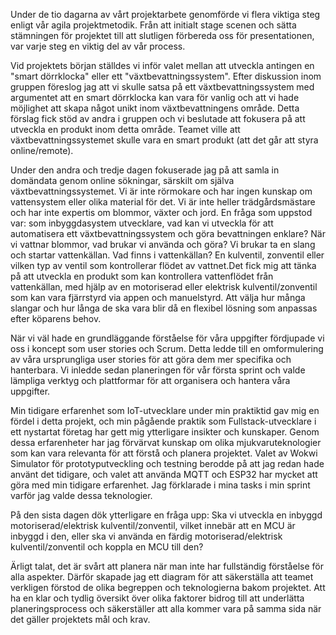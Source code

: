 Under de tio dagarna av vårt projektarbete genomförde vi flera viktiga steg enligt vår agila projektmetodik. Från att initialt stage scenen och sätta stämningen för projektet till att slutligen förbereda oss för presentationen, var varje steg en viktig del av vår process.

Vid projektets början ställdes vi inför valet mellan att utveckla antingen en "smart dörrklocka" eller ett "växtbevattningssystem". Efter diskussion inom gruppen föreslog jag att vi skulle satsa på ett växtbevattningssystem med argumentet att en smart dörrklocka kan vara för vanlig och att vi hade möjlighet att skapa något unikt inom växtbevattningens område. Detta förslag fick stöd av andra i gruppen och vi beslutade att fokusera på att utveckla en produkt inom detta område. Teamet ville att växtbevattningssystemet skulle vara en smart produkt (att det går att styra online/remote). 

Under den andra och tredje dagen fokuserade jag på att samla in domändata genom online sökningar, särskilt om själva växtbevattningssystemet. Vi är inte rörmokare och har ingen kunskap om vattensystem eller olika material för det. Vi är inte heller trädgårdsmästare och har inte expertis om blommor, växter och jord. En fråga som uppstod var: som inbyggdasystem utvecklare, vad kan vi utveckla för att automatisera ett växtbevattningssystem och göra bevattningen enklare? När vi vattnar blommor, vad brukar vi använda och göra? Vi brukar ta en slang och startar vattenkällan. Vad finns i vattenkällan? En kulventil, zonventil eller vilken typ av ventil som kontrollerar flödet av vattnet.Det fick mig att tänka på att utveckla en produkt som kan kontrollera vattenflödet från vattenkällan, med hjälp av en motoriserad eller elektrisk kulventil/zonventil som kan vara fjärrstyrd via appen och manuelstyrd. Att välja hur många slangar och hur långa de ska vara blir då en flexibel lösning som anpassas efter köparens behov.

När vi väl hade en grundläggande förståelse för våra uppgifter fördjupade vi oss i koncept som user stories och Scrum. Detta ledde till en omformulering av våra ursprungliga user stories för att göra dem mer specifika och hanterbara. Vi inledde sedan planeringen för vår första sprint och valde lämpliga verktyg och plattformar för att organisera och hantera våra uppgifter. 

Min tidigare erfarenhet som IoT-utvecklare under min praktiktid gav mig en fördel i detta projekt, och min pågående praktik som Fullstack-utvecklare i ett nystartat företag har gett mig ytterligare insikter och kunskaper. Genom dessa erfarenheter har jag förvärvat kunskap om olika mjukvaruteknologier som kan vara relevanta för att förstå och planera projektet. Valet av Wokwi Simulator för prototyputveckling och testning berodde på att jag redan hade använt det tidigare, och valet att använda MQTT och ESP32 har mycket att göra med min tidigare erfarenhet. Jag förklarade i mina tasks i min sprint varför jag valde dessa teknologier.

På den sista dagen dök ytterligare en fråga upp: Ska vi utveckla en inbyggd motoriserad/elektrisk kulventil/zonventil, vilket innebär att en MCU är inbyggd i den, eller ska vi använda en färdig motoriserad/elektrisk kulventil/zonventil och koppla en MCU till den?

Ärligt talat, det är svårt att planera när man inte har fullständig förståelse för alla aspekter. Därför skapade jag ett diagram för att säkerställa att teamet verkligen förstod de olika begreppen och teknologierna bakom projektet. Att ha en klar och tydlig översikt över olika faktorer bidrog till att underlätta planeringsprocess och säkerställer att alla kommer vara på samma sida när det gäller projektets mål och krav.




